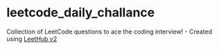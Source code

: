 # leetcode_daily_challance
Collection of LeetCode questions to ace the coding interview! - Created using [LeetHub v2](https://github.com/arunbhardwaj/LeetHub-2.0)

